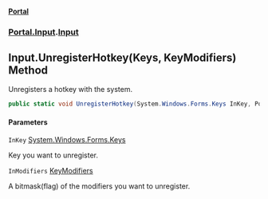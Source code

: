 #### [Portal](index.md 'index')
### [Portal.Input](Portal.Input.md 'Portal.Input').[Input](Input.md 'Portal.Input.Input')

## Input.UnregisterHotkey(Keys, KeyModifiers) Method

Unregisters a hotkey with the system.

```csharp
public static void UnregisterHotkey(System.Windows.Forms.Keys InKey, Portal.Input.KeyModifiers InModifiers);
```
#### Parameters

<a name='Portal.Input.Input.UnregisterHotkey(System.Windows.Forms.Keys,Portal.Input.KeyModifiers).InKey'></a>

`InKey` [System.Windows.Forms.Keys](https://docs.microsoft.com/en-us/dotnet/api/System.Windows.Forms.Keys 'System.Windows.Forms.Keys')

Key you want to unregister.

<a name='Portal.Input.Input.UnregisterHotkey(System.Windows.Forms.Keys,Portal.Input.KeyModifiers).InModifiers'></a>

`InModifiers` [KeyModifiers](KeyModifiers.md 'Portal.Input.KeyModifiers')

A bitmask(flag) of the modifiers you want to unregister.